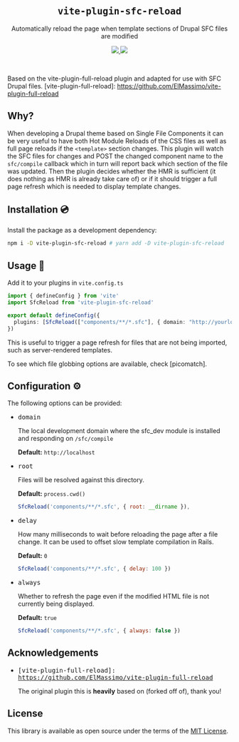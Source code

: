 <h2 align='center'><samp>vite-plugin-sfc-reload</samp></h2>

<p align='center'>Automatically reload the page when template sections of Drupal SFC files are modified</p>

<p align='center'>
  <a href='https://www.npmjs.com/package/vite-plugin-sfc-reload'>
    <img src='https://img.shields.io/npm/v/vite-plugin-sfc-reload?color=222&style=flat-square'>
  </a>
  <a href='https://github.com/tanc/vite-plugin-sfc-reload/blob/main/LICENSE.txt'>
    <img src='https://img.shields.io/badge/license-MIT-blue.svg'>
  </a>
</p>

<br>

Based on the vite-plugin-full-reload plugin and adapted for use with SFC Drupal files.
[vite-plugin-full-reload]: https://github.com/ElMassimo/vite-plugin-full-reload

## Why?

When developing a Drupal theme based on Single File Components it can be very useful to have both Hot Module Reloads of the CSS files as well as full page reloads if the `<template>` section changes. This plugin will watch the SFC files for changes and POST the changed component name to the `sfc/compile` callback which in turn will report back which section of the file was updated. Then the plugin decides whether the HMR is sufficient (it does nothing as HMR is already take care of) or if it should trigger a full page refresh which is needed to display template changes.

## Installation 💿

Install the package as a development dependency:

```bash
npm i -D vite-plugin-sfc-reload # yarn add -D vite-plugin-sfc-reload
```

## Usage 🚀

Add it to your plugins in `vite.config.ts`

```ts
import { defineConfig } from 'vite'
import SfcReload from 'vite-plugin-sfc-reload'

export default defineConfig({
  plugins: [SfcReload(["components/**/*.sfc"], { domain: "http://yourlocaldomain.dev" })],
})
```

This is useful to trigger a page refresh for files that are not being imported, such as server-rendered templates.

To see which file globbing options are available, check [picomatch].

## Configuration ⚙️

The following options can be provided:

- <kbd>domain</kbd>
  
  The local development domain where the sfc_dev module is installed and responding on `/sfc/compile`

  **Default:** `http://localhost`

- <kbd>root</kbd>

  Files will be resolved against this directory.

  **Default:** `process.cwd()`

  ```js
  SfcReload('components/**/*.sfc', { root: __dirname }),
  ```

- <kbd>delay</kbd>

  How many milliseconds to wait before reloading the page after a file change.
  It can be used to offset slow template compilation in Rails.

  **Default:** `0`

  ```js
  SfcReload('components/**/*.sfc', { delay: 100 })
  ```

- <kbd>always</kbd>

  Whether to refresh the page even if the modified HTML file is not currently being displayed.

  **Default:** `true`

  ```js
  SfcReload('components/**/*.sfc', { always: false })
  ```

## Acknowledgements

- <kbd>[vite-plugin-full-reload]: https://github.com/ElMassimo/vite-plugin-full-reload</kbd>

  The original plugin this is **heavily** based on (forked off of), thank you!

## License

This library is available as open source under the terms of the [MIT License](https://opensource.org/licenses/MIT).
